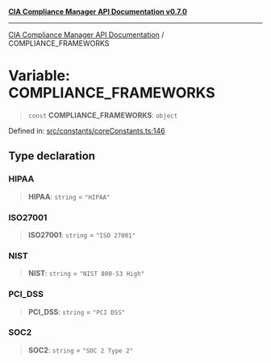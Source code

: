 [**CIA Compliance Manager API Documentation v0.7.0**](../README.md)

***

[CIA Compliance Manager API Documentation](../globals.md) / COMPLIANCE\_FRAMEWORKS

# Variable: COMPLIANCE\_FRAMEWORKS

> `const` **COMPLIANCE\_FRAMEWORKS**: `object`

Defined in: [src/constants/coreConstants.ts:146](https://github.com/Hack23/cia-compliance-manager/blob/main/src/constants/coreConstants.ts#L146)

## Type declaration

### HIPAA

> **HIPAA**: `string` = `"HIPAA"`

### ISO27001

> **ISO27001**: `string` = `"ISO 27001"`

### NIST

> **NIST**: `string` = `"NIST 800-53 High"`

### PCI\_DSS

> **PCI\_DSS**: `string` = `"PCI DSS"`

### SOC2

> **SOC2**: `string` = `"SOC 2 Type 2"`
